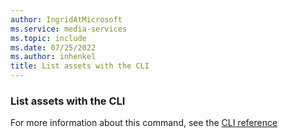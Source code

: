 ```yaml
---
author: IngridAtMicrosoft
ms.service: media-services
ms.topic: include
ms.date: 07/25/2022
ms.author: inhenkel
title: List assets with the CLI
---
```


<!--List the assets of a Media Services account-->

### List assets with the CLI

For more information about this command, see the [CLI reference](/cli/azure/ams/asset?view=azure-cli-latest&preserve-view=true#az-ams-asset-list)
